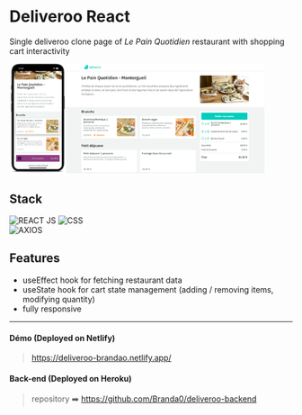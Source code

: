# Deliveroo React

Single deliveroo clone page of _Le Pain Quotidien_ restaurant with shopping cart interactivity

<img align="left" src="src/assets/readme/mobile.png" alt="mobile-screenshot" width="20%" />
<img  src="src/assets/readme/laptop.png" alt="laptop-screenshot-1"  width="70%" />

## Stack

![REACT JS](https://img.shields.io/badge/React.JS-20232A?style=for-the-badge&logo=react&logoColor=61DAFB)
![CSS](https://img.shields.io/badge/CSS-1572B6?style=for-the-badge&logo=css3&logoColor=white)  
![AXIOS](https://img.shields.io/badge/AXIOS-671CDE?style=flat)

## Features

- useEffect hook for fetching restaurant data
- useState hook for cart state management (adding / removing items, modifying quantity)
- fully responsive

---

#### Démo (Deployed on Netlify)

> https://deliveroo-brandao.netlify.app/

#### Back-end (Deployed on Heroku)

> repository ➡️ https://github.com/Branda0/deliveroo-backend
